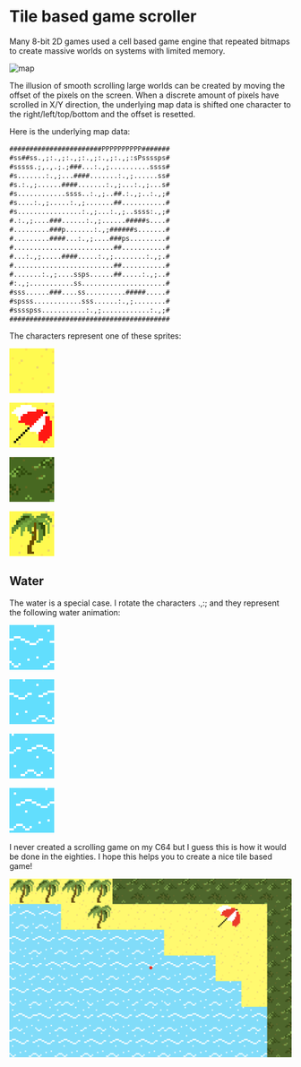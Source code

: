 # Tile based game scroller

Many 8-bit 2D games used a cell based game engine that repeated bitmaps to create massive worlds on systems with limited memory.

![map](https://github.com/madeinouweland/tilebasedgamescroller/blob/master/preview.gif)

The illusion of smooth scrolling large worlds can be created by moving the offset of the pixels on the screen. When a discrete amount of pixels have scrolled in X/Y direction, the underlying map data is shifted one character to the right/left/top/bottom and the offset is resetted.

Here is the underlying map data:

```
#######################PPPPPPPPPP#######
#ss##ss.,;:.,;:.,;:.,;:.,;:.,;:sPssssps#
#sssss.;,.,.;.;###...:.,;..........ssss#
#s.......:.,;...####.......:.,;......ss#
#s.:.,;......####.......:.,;...:.,;...s#
#s............ssss..:.,;..##.:.,;..:.,;#
#s....:.,;.....:.,;.......##...........#
#s................:.,;...:.,;..ssss:.,;#
#.:.,;....###......:.,;......#####s....#
#.........###p.......:.,;######s.......#
#.........####...:.,;....###ps.........#
#.........................##...........#
#...:.,;.....####.....:.,;........:.,;.#
#.........................##...........#
#.......:.,;....ssps......##.....:.,;..#
#:.,;...........ss.....................#
#sss......###....ss..........#####.....#
#spsss............sss......:.,;........#
#sssspss...........:.,;............:.,;#
########################################
```

The characters represent one of these sprites:

![map](https://github.com/madeinouweland/tilebasedgamescroller/blob/master/src/assets/strand.png)

![map](https://github.com/madeinouweland/tilebasedgamescroller/blob/master/src/assets/strandmetparasol.png)

![map](https://github.com/madeinouweland/tilebasedgamescroller/blob/master/src/assets/land.png)

![map](https://github.com/madeinouweland/tilebasedgamescroller/blob/master/src/assets/palm.png)

## Water

The water is a special case. I rotate the characters .,:; and they represent the following water animation:

![map](https://github.com/madeinouweland/tilebasedgamescroller/blob/master/src/assets/water2.png)

![map](https://github.com/madeinouweland/tilebasedgamescroller/blob/master/src/assets/water3.png)

![map](https://github.com/madeinouweland/tilebasedgamescroller/blob/master/src/assets/water4.png)

![map](https://github.com/madeinouweland/tilebasedgamescroller/blob/master/src/assets/water5.png)

I never created a scrolling game on my C64 but I guess this is how it would be done in the eighties. I hope this helps you to create a nice tile based game!

![map](https://github.com/madeinouweland/tilebasedgamescroller/blob/master/preview.png)
